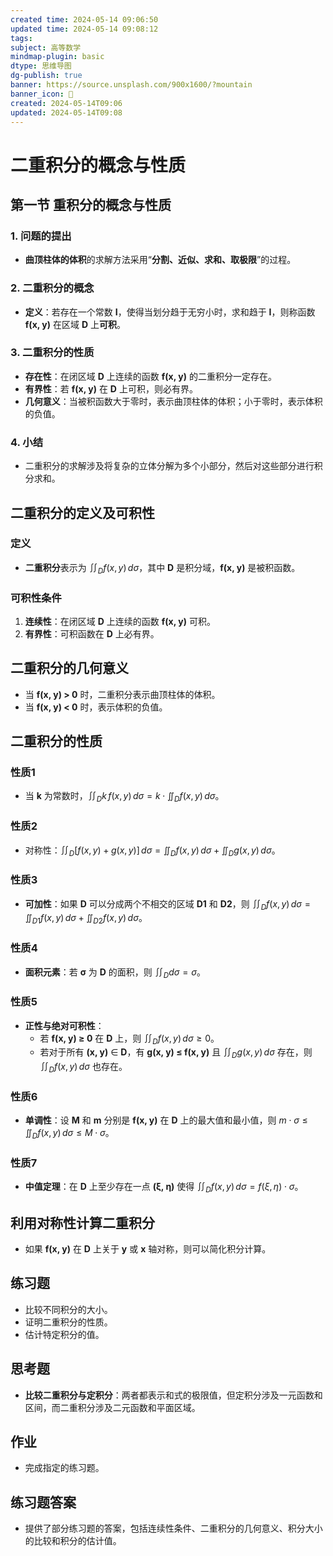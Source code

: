 ```yaml
---
created time: 2024-05-14 09:06:50
updated time: 2024-05-14 09:08:12
tags: 
subject: 高等数学
mindmap-plugin: basic
dtype: 思维导图
dg-publish: true
banner: https://source.unsplash.com/900x1600/?mountain
banner_icon: 👾
created: 2024-05-14T09:06
updated: 2024-05-14T09:08
---
```

# 二重积分的概念与性质
## 第一节 重积分的概念与性质
### 1. 问题的提出
- **曲顶柱体的体积**的求解方法采用“**分割、近似、求和、取极限**”的过程。

### 2. 二重积分的概念
- **定义**：若存在一个常数 **I**，使得当划分趋于无穷小时，求和趋于 **I**，则称函数 **f(x, y)** 在区域 **D** 上**可积**。

### 3. 二重积分的性质
- **存在性**：在闭区域 **D** 上连续的函数 **f(x, y)** 的二重积分一定存在。
- **有界性**：若 **f(x, y)** 在 **D** 上可积，则必有界。
- **几何意义**：当被积函数大于零时，表示曲顶柱体的体积；小于零时，表示体积的负值。

### 4. 小结
- 二重积分的求解涉及将复杂的立体分解为多个小部分，然后对这些部分进行积分求和。

## 二重积分的定义及可积性
### 定义
- **二重积分**表示为 $\iint_{D} f(x, y) \, d\sigma$，其中 **D** 是积分域，**f(x, y)** 是被积函数。

### 可积性条件
1. **连续性**：在闭区域 **D** 上连续的函数 **f(x, y)** 可积。
2. **有界性**：可积函数在 **D** 上必有界。

## 二重积分的几何意义
- 当 **f(x, y) > 0** 时，二重积分表示曲顶柱体的体积。
- 当 **f(x, y) < 0** 时，表示体积的负值。

## 二重积分的性质
### 性质1
- 当 **k** 为常数时，$\iint_{D} k \, f(x, y) \, d\sigma = k \cdot \iint_{D} f(x, y) \, d\sigma$。

### 性质2
- 对称性：$\iint_{D} [f(x, y) + g(x, y)] \, d\sigma = \iint_{D} f(x, y) \, d\sigma + \iint_{D} g(x, y) \, d\sigma$。

### 性质3
- **可加性**：如果 **D** 可以分成两个不相交的区域 **D1** 和 **D2**，则 $\iint_{D} f(x, y) \, d\sigma = \iint_{D1} f(x, y) \, d\sigma + \iint_{D2} f(x, y) \, d\sigma$。

### 性质4
- **面积元素**：若 **σ** 为 **D** 的面积，则 $\iint_{D} d\sigma = \sigma$。

### 性质5
- **正性与绝对可积性**：
  - 若 **f(x, y) ≥ 0** 在 **D** 上，则 $\iint_{D} f(x, y) \, d\sigma ≥ 0$。
  - 若对于所有 **(x, y)** ∈ **D**，有 **g(x, y) ≤ f(x, y)** 且 $\iint_{D} g(x, y) \, d\sigma$ 存在，则 $\iint_{D} f(x, y) \, d\sigma$ 也存在。

### 性质6
- **单调性**：设 **M** 和 **m** 分别是 **f(x, y)** 在 **D** 上的最大值和最小值，则 $m \cdot \sigma ≤ \iint_{D} f(x, y) \, d\sigma ≤ M \cdot \sigma$。

### 性质7
- **中值定理**：在 **D** 上至少存在一点 **(ξ, η)** 使得 $\iint_{D} f(x, y) \, d\sigma = f(ξ, η) \cdot \sigma$。

## 利用对称性计算二重积分
- 如果 **f(x, y)** 在 **D** 上关于 **y** 或 **x** 轴对称，则可以简化积分计算。

## 练习题
- 比较不同积分的大小。
- 证明二重积分的性质。
- 估计特定积分的值。

## 思考题
- **比较二重积分与定积分**：两者都表示和式的极限值，但定积分涉及一元函数和区间，而二重积分涉及二元函数和平面区域。

## 作业
- 完成指定的练习题。

## 练习题答案
- 提供了部分练习题的答案，包括连续性条件、二重积分的几何意义、积分大小的比较和积分的估计值。
